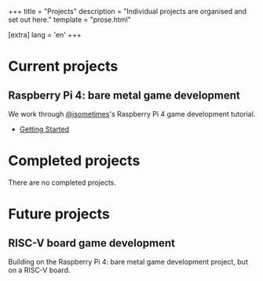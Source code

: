 +++
title = "Projects"
description = "Individual projects are organised and set out here."
template = "prose.html"

[extra]
lang = 'en'
+++

# Current projects

## Raspberry Pi 4: bare metal game development

We work through [@isometimes](https://github.com/isometimes)'s Raspberry Pi 4 
game development tutorial.

- [Getting Started](posts/getting-started)

# Completed projects

There are no completed projects.

# Future projects

## RISC-V board game development

Building on the Raspberry Pi 4: bare metal game development project, but on a
RISC-V board.
